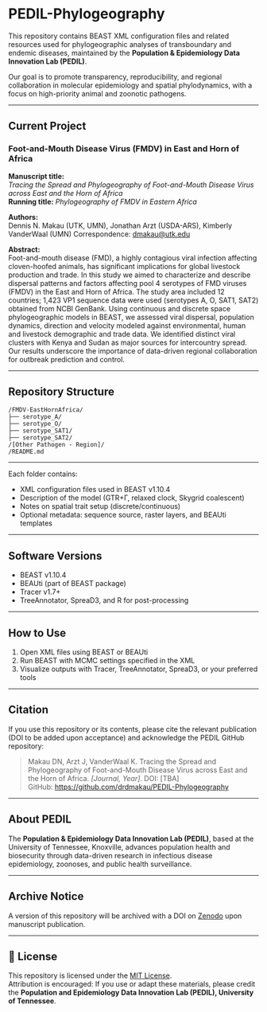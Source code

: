 # PEDIL-Phylogeography

This repository contains BEAST XML configuration files and related resources used for phylogeographic analyses of transboundary and endemic diseases, maintained by the **Population & Epidemiology Data Innovation Lab (PEDIL)**.

Our goal is to promote transparency, reproducibility, and regional collaboration in molecular epidemiology and spatial phylodynamics, with a focus on high-priority animal and zoonotic pathogens.

---

## Current Project

### Foot-and-Mouth Disease Virus (FMDV) in East and Horn of Africa

**Manuscript title:**  
*Tracing the Spread and Phylogeography of Foot-and-Mouth Disease Virus across East and the Horn of Africa*  
**Running title:** *Phylogeography of FMDV in Eastern Africa*

**Authors:**  
Dennis N. Makau (UTK, UMN), Jonathan Arzt (USDA-ARS), Kimberly VanderWaal (UMN)
Correspondence: dmakau@utk.edu

**Abstract:**  
Foot-and-mouth disease (FMD), a highly contagious viral infection affecting cloven-hoofed animals, has significant implications for global livestock production and trade. In this study we aimed to characterize and describe dispersal patterns and factors affecting pool 4 serotypes of FMD viruses (FMDV) in the East and Horn of Africa. The study area included 12 countries; 1,423 VP1 sequence data were used (serotypes A, O, SAT1, SAT2) obtained from NCBI GenBank. Using continuous and discrete space phylogeographic models in BEAST, we assessed viral dispersal, population dynamics, direction and velocity modeled against environmental, human and livestock demographic and trade data. We identified distinct viral clusters with Kenya and Sudan as major sources for intercountry spread. Our results underscore the importance of data-driven regional collaboration for outbreak prediction and control.

---

## Repository Structure
```
/FMDV-EastHornAfrica/
├── serotype_A/
├── serotype_O/
├── serotype_SAT1/
├── serotype_SAT2/
/[Other Pathogen - Region]/
/README.md
```


---

Each folder contains:
- XML configuration files used in BEAST v1.10.4
- Description of the model (GTR+Γ, relaxed clock, Skygrid coalescent)
- Notes on spatial trait setup (discrete/continuous)
- Optional metadata: sequence source, raster layers, and BEAUti templates

---

## Software Versions

- BEAST v1.10.4  
- BEAUti (part of BEAST package)  
- Tracer v1.7+  
- TreeAnnotator, SpreaD3, and R for post-processing

---

## How to Use

1. Open XML files using BEAST or BEAUti
2. Run BEAST with MCMC settings specified in the XML
3. Visualize outputs with Tracer, TreeAnnotator, SpreaD3, or your preferred tools

---

## Citation

If you use this repository or its contents, please cite the relevant publication (DOI to be added upon acceptance) and acknowledge the PEDIL GitHub repository:

> Makau DN, Arzt J, VanderWaal K. Tracing the Spread and Phylogeography of Foot-and-Mouth Disease Virus across East and the Horn of Africa. *[Journal, Year]*. DOI: [TBA]  
> GitHub: https://github.com/drdmakau/PEDIL-Phylogeography

---

## About PEDIL

The **Population & Epidemiology Data Innovation Lab (PEDIL)**, based at the University of Tennessee, Knoxville, advances population health and biosecurity through data-driven research in infectious disease epidemiology, zoonoses, and public health surveillance.

---

## Archive Notice

A version of this repository will be archived with a DOI on [Zenodo](https://zenodo.org/) upon manuscript publication.

---

## 📄 License

This repository is licensed under the [MIT License](LICENSE).  
Attribution is encouraged: If you use or adapt these materials, please credit the **Population and Epidemiology Data Innovation Lab (PEDIL), University of Tennessee**.

